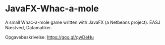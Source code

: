 # JavaFX-Whac-a-mole
A small Whac-a-mole game written with JavaFX (a Netbeans project).
EASJ Næstved, Datamatiker. 

Opgavebeskrivelse: https://goo.gl/qwDeHu  
